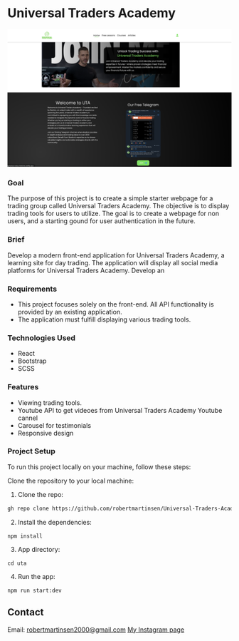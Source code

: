 # Universal Traders Academy

![Alt text](/readme.png)

### Goal

The purpose of this project is to create a simple starter webpage for a trading group called Universal Traders Academy. The objective is to display trading tools for users to utilize. The goal is to create a webpage for non users, and a starting gound for user authentication in the future.

### Brief

Develop a modern front-end application for Universal Traders Academy, a learning site for day trading. The application will display all social media platforms for Universal Traders Academy. Develop an 

### Requirements

- This project focuses solely on the front-end. All API functionality is provided by an existing application.
- The application must fulfill displaying various trading tools.

### Technologies Used

- React
- Bootstrap
- SCSS

### Features

- Viewing trading tools.
- Youtube API to get videoes from Universal Traders Academy Youtube cannel
- Carousel for testimonials
- Responsive design

### Project Setup

To run this project locally on your machine, follow these steps:

Clone the repository to your local machine:

1. Clone the repo:

```bash
gh repo clone https://github.com/robertmartinsen/Universal-Traders-Academy
```

2. Install the dependencies:

```
npm install
```

3. App directory:

```
cd uta
```

4. Run the app:

```
npm run start:dev
```

## Contact

Email: robertmartinsen2000@gmail.com
[My Instagram page](www.instagram.com/robertmartinsen_)
